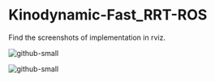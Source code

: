 # Kinodynamic-Fast_RRT-ROS
Find the screenshots of implementation in rviz.

![github-small](https://github.com/addy1997/Kinodynamic-Fast_RRT-ROS/blob/master/Screenshot%202020-02-22%20at%203.36.34%20PM.png)



![github-small](https://github.com/addy1997/Kinodynamic-Fast_RRT-ROS/blob/master/Screenshot%202020-02-22%20at%203.37.25%20PM.png)

